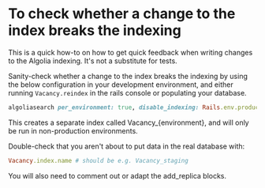 # To check whether a change to the index breaks the indexing

This is a quick how-to on how to get quick feedback when writing changes to the Algolia indexing. It's not a substitute for tests.

Sanity-check whether a change to the index breaks the indexing by using the below configuration in your development environment, and either running `Vacancy.reindex` in the rails console or populating your database.

```ruby
algoliasearch per_environment: true, disable_indexing: Rails.env.production? do
```

This creates a separate index called Vacancy_{environment}, and will only
be run in non-production environments.

Double-check that you aren't about to put data in the real database with:

```ruby
Vacancy.index.name # should be e.g. Vacancy_staging
```

You will also need to comment out or adapt the add_replica blocks.
